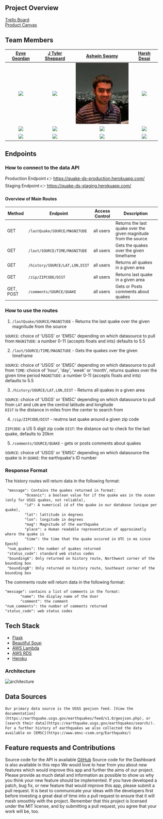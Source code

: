 
## Project Overview

[Trello Board](https://trello.com/b/5WH9iB9n/labspt7-quake)<br>
[Product Canvas](https://www.notion.so/User-Research-8cd64de109404266b2537457a426738d)

## Team Members


|                                       [Eyve Geordan](https://github.com/eyvonne)                                        |                                       [J Tyler Sheppard](https://github.com/jtsheppard)                                        |                                       [Ashwin Swamy](https://github.com/ash12hub)                                        | [Harsh Desai](https://github.com/hurshd0)|
| :-----------------------------------------------------------------------------------------------------------: | :-----------------------------------------------------------------------------------------------------------: | :-----------------------------------------------------------------------------------------------------------: | :-----------------------------------------------------------------------------------------------------------: |
|                      [<img src="https://media-exp1.licdn.com/dms/image/C5603AQFERauBl6COOA/profile-displayphoto-shrink_200_200/0?e=1599696000&v=beta&t=BNKzq4BbiMROu807cTrRA1UrhFMyF8ymU2CEiCQ9ocE" width = "200" />](https://github.com/eyvonne)                       |                      [<img src="https://avatars3.githubusercontent.com/u/49928887?s=460&u=232a4578fb11f9c5c38022723d0d5ed3b0d27b6f&v=4" width = "200" />](https://github.com/jtsheppard)                       |                      [<img src="https://raw.githubusercontent.com/quake-labs/quake-ds/master/ashwin.jpg" width = "200" />](https://github.com/ash12hub)                      |[<img src='https://avatars2.githubusercontent.com/u/16807421?s=400&u=844b3a27a223f7e3e2b3318e6a917d3641f93d6a&v=4' width=200>](https://github.com/hurshd0)|
|                 [<img src="https://github.com/favicon.ico" width="15"> ](https://github.com/eyvonne)                 |            [<img src="https://github.com/favicon.ico" width="15"> ](https://github.com/jtsheppard)             |           [<img src="https://github.com/favicon.ico" width="15"> ](https://github.com/ash12hub)            |           [<img src="https://github.com/favicon.ico" width="15"> ](https://github.com/hurshd0)            |
| [ <img src="https://static.licdn.com/sc/h/al2o9zrvru7aqj8e1x2rzsrca" width="15"> ](https://www.linkedin.com/in/eyvonne-geordan-2a2b55168/) | [ <img src="https://static.licdn.com/sc/h/al2o9zrvru7aqj8e1x2rzsrca" width="15"> ](https://www.linkedin.com/in/jtsheppard/) | [ <img src="https://static.licdn.com/sc/h/al2o9zrvru7aqj8e1x2rzsrca" width="15"> ](https://www.linkedin.com/) | [ <img src="https://static.licdn.com/sc/h/al2o9zrvru7aqj8e1x2rzsrca" width="15"> ](https://www.linkedin.com/in/hurshd/) |

## Endpoints

### How to connect to the data API

Production Endpoint 👉 https://quake-ds-production.herokuapp.com/  
Staging Endpoint 👉 https://quake-ds-staging.herokuapp.com/

#### Overview of Main Routes

| Method | Endpoint                | Access Control | Description                                  |
| ------ | ----------------------- | -------------- | -------------------------------------------- |
| GET    | `/lastQuake/SOURCE/MAGNITUDE` | all users      | Returns the last quake over the given magnitude from the source  |
| GET    | `/last/SOURCE/TIME/MAGNITUDE` | all users      | Gets the quakes over the given timeframe |
| GET    | `/history/SOURCE/LAT,LON,DIST` | all users      | Returns all quakes in a given area |
| GET |`/zip/ZIPCODE/DIST` | all users | Returns last quake in a given area |
| GET, POST | `/comments/SOURCE/QUAKE` | all users |Gets or Posts comments about quakes |
### How to use the routes

1. `/lastQuake/SOURCE/MAGNITUDE` - Returns the last quake over the given magnitude from the source 

`SOURCE`: choice of 'USGS' or 'EMSC' depending on which datasource to pull from 
`MAGNITUDE`: a number 0-11 (accepts floats and ints) defaults to 5.5

2. `/last/SOURCE/TIME/MAGNITUDE` - Gets the quakes over the given timeframe

`SOURCE`: choice of 'USGS' or 'EMSC' depending on which datasource to pull from 
`TIME`: choice of 'hour', 'day', 'week' or 'month', returns quakes over the given time period
`MAGNITUDE`: a number 0-11 (accepts floats and ints) defaults to 5.5

3. `/history/SOURCE/LAT,LON,DIST` - Returns all quakes in a given area

`SOURCE`: choice of 'USGS' or 'EMSC' depending on which datasource to pull from
`LAT` and `LON` are the central latitude and longitude  
`DIST` is the distance in miles from the center to search from

4. `/zip/ZIPCODE/DIST` - reutrns last quake around a given zip code

`ZIPCODE`: a US 5 digit zip code
`DIST`: the distance out to check for the last quake, defaults to 20km

5. `/comments/SOURCE/QUAKE` - gets or posts comments about quakes

`SOURCE`: choice of 'USGS' or 'EMSC' depending on which datasource the quake is in
`QUAKE`: the earthquake's ID number

### Response Format
The history routes will return data in the following format:
```
 "message": Contains the quakes returned in format:
         "Oceanic": a boolean value for if the quake was in the ocean (only for USGS quakes, not reliable),
         "id": A numerical id of the quake in our database (unique per quake),
         "lat": lattitude in degrees
         "lon": longitude in degrees
         "mag": Magnitude of the earthquake
         "place": a Human readable representation of approximatly where the quake is
         "time": the time that the quake occured in UTC in ms since Epoch}
 "num_quakes": the number of quakes returned
 "status_code": standard web status codes
 "boundingA": Only returned on history route, Northwest corner of the bounding box
 "boundingB": Only returned on history route, Southeast corner of the bounding box
 ```
 The comments route will return data in the following format:
 ```
 "message": contains a list of comments in the format:
        "name": the display name of the User
        "comment": the comment
"num_comments": the number of comments returned
"status_code": web status codes
```
## Tech Stack 

  - [Flask](https://flask.palletsprojects.com/en/1.1.x/)
  - [Beautiful Soup](https://www.crummy.com/software/BeautifulSoup/)
  - [AWS Lambda](https://docs.aws.amazon.com/lambda/index.html)
  - [AWS RDS](https://docs.aws.amazon.com/rds/index.html)
  - [Heroku](https://devcenter.heroku.com)

### Architecture

![architecture](https://www.notion.so/image/https%3A%2F%2Fs3-us-west-2.amazonaws.com%2Fsecure.notion-static.com%2F1b61d2ba-287a-4a01-8c6f-98ae376dc2c9%2Fquake-architect-diagram.jpg)

## Data Sources

    Our primary data source is the USGS geojson feed. [View the documentation](https://earthquake.usgs.gov/earthquakes/feed/v1.0/geojson.php), or [search their data](https://earthquake.usgs.gov/earthquakes/search/).
    For a further history of earthquakes we also collected the data available on [EMSC](https://www.emsc-csem.org/Earthquake/)

## Feature requests and Contributions
Source code for the API is available [GitHub](https://github.com/quake-labs/quake-ds)
        Source code for the Dashboard is also available in this repo
        We would love to hear from you about new features which would improve this app and further the aims of our project. Please provide as much detail and information as possible to show us why you think your new feature should be implemented.
        If you have developed a patch, bug fix, or new feature that would improve this app, please submit a pull request. It is best to communicate your ideas with the developers first before investing a great deal of time into a pull request to ensure that it will mesh smoothly with the project.
        Remember that this project is licensed under the MIT license, and by submitting a pull request, you agree that your work will be, too.
